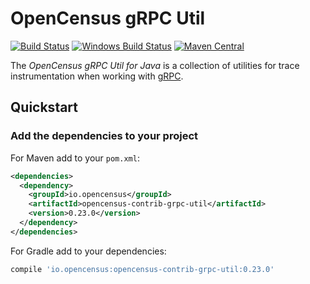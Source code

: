 # OpenCensus gRPC Util
[![Build Status][travis-image]][travis-url]
[![Windows Build Status][appveyor-image]][appveyor-url]
[![Maven Central][maven-image]][maven-url]

The *OpenCensus gRPC Util for Java* is a collection of utilities for trace instrumentation when 
working with [gRPC][grpc-url].

## Quickstart

### Add the dependencies to your project

For Maven add to your `pom.xml`:
```xml
<dependencies>
  <dependency>
    <groupId>io.opencensus</groupId>
    <artifactId>opencensus-contrib-grpc-util</artifactId>
    <version>0.23.0</version>
  </dependency>
</dependencies>
```

For Gradle add to your dependencies:
```groovy
compile 'io.opencensus:opencensus-contrib-grpc-util:0.23.0'
```

[travis-image]: https://travis-ci.org/census-instrumentation/opencensus-java.svg?branch=master
[travis-url]: https://travis-ci.org/census-instrumentation/opencensus-java
[appveyor-image]: https://ci.appveyor.com/api/projects/status/hxthmpkxar4jq4be/branch/master?svg=true
[appveyor-url]: https://ci.appveyor.com/project/opencensusjavateam/opencensus-java/branch/master
[maven-image]: https://maven-badges.herokuapp.com/maven-central/io.opencensus/opencensus-contrib-grpc-util/badge.svg
[maven-url]: https://maven-badges.herokuapp.com/maven-central/io.opencensus/opencensus-contrib-grpc-util
[grpc-url]: https://github.com/grpc/grpc-java
